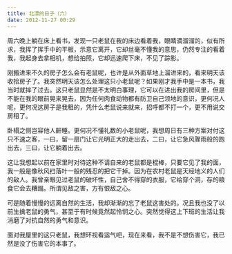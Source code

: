 ```yaml
---
title: 北漂的日子（六）
date: 2012-11-27 00:29
---
```


周六晚上躺在床上看书，发现一只老鼠在我的床边看着我，眼睛滴溜溜的，似有所求，我挥了挥手中的平板，示意它离开，它却丝毫不懂我的意思，仍然专注的看着我，我起身去拿相机，想给拍照，它却迅速爬下床，不见了踪影。

刚搬进来不久的房子怎么会有老鼠呢，也许是从外面草地上溜进来的，看来明天该收拾房子了。我突然明天该怎么处理这只小老鼠呢？如果刚才我手中是一本书，我当时就摔了过去。这只老鼠显然是不太明白事理，它可以在进出我的房间里，但是不能在我的眼前晃来晃去，因为任何肉食动物都有防卫自己领地的意识，更何况人呢，更何况这房子是我租的，凭什么老鼠说来就来，招呼都不打一个，更不用说交房租了。

卧榻之侧岂容他人鼾睡。更何况不懂礼数的小老鼠呢，我想周日有三种方案对付这只不速之客，一曰，留一扇门让它光明正大的走出去，二曰，让它急风骤雨般的跑出去，三曰，让它躺着出去。

这让我想起以前在家里时对待这种不请自来的老鼠都是棍棒，只要它见了我的面，我一般是像秋风扫落叶一般的残忍的把它干掉。因为在农村老鼠是天经地义的人们的敌人。我曾亲眼见过老鼠的破坏性，自己舍不得穿的衣服，它给穿个洞，存的粮食它会去糟蹋。所谓见敌之害，方有恨敌之心。

可是随着慢慢的远离自然的生活，我却渐渐的忘了老鼠这害处的。况且我也没了以前生擒老鼠的勇气，甚至于有时候竟然起怜悯之心。突然觉得这上下班的生活让我消磨了对抗自然的勇气和意识。

面对我屋里的这只老鼠，我想环视看运气吧，现在来看，我不是不想伤害它，我已然是没了伤害它的本事了。